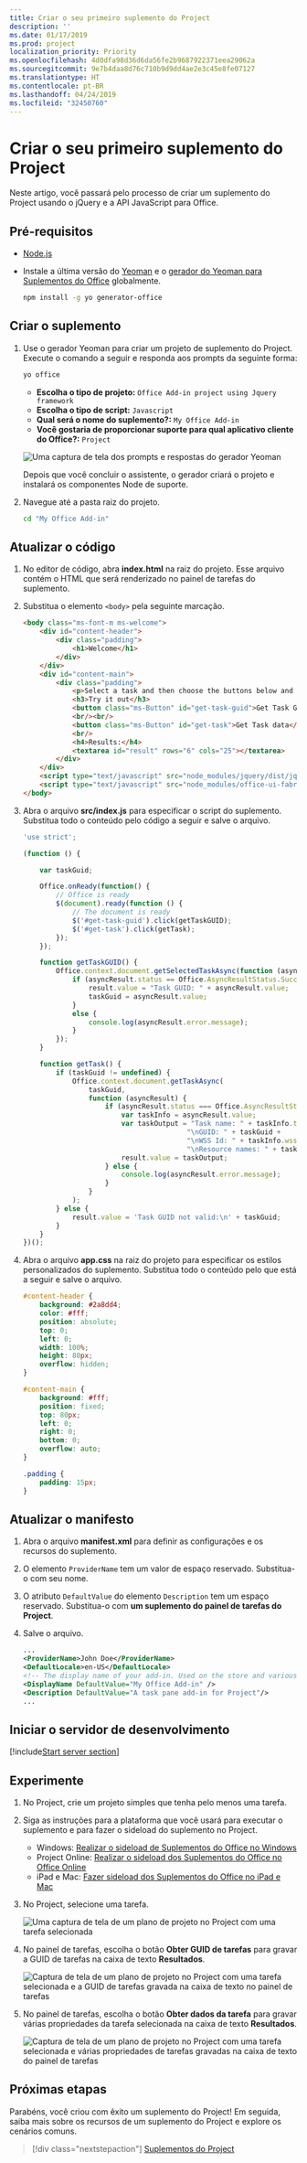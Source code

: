 ```yaml
---
title: Criar o seu primeiro suplemento do Project
description: ''
ms.date: 01/17/2019
ms.prod: project
localization_priority: Priority
ms.openlocfilehash: 4d0dfa98d36d6da56fe2b9687922371eea29062a
ms.sourcegitcommit: 9e7b4daa8d76c710b9d9dd4ae2e3c45e8fe07127
ms.translationtype: HT
ms.contentlocale: pt-BR
ms.lasthandoff: 04/24/2019
ms.locfileid: "32450760"
---
```

# <a name="build-your-first-project-add-in"></a>Criar o seu primeiro suplemento do Project

Neste artigo, você passará pelo processo de criar um suplemento do Project usando o jQuery e a API JavaScript para Office.

## <a name="prerequisites"></a>Pré-requisitos

- [Node.js](https://nodejs.org)

- Instale a última versão do [Yeoman](https://github.com/yeoman/yo) e o [gerador do Yeoman para Suplementos do Office](https://github.com/OfficeDev/generator-office) globalmente.

    ```bash
    npm install -g yo generator-office
    ```

## <a name="create-the-add-in"></a>Criar o suplemento

1. Use o gerador Yeoman para criar um projeto de suplemento do Project. Execute o comando a seguir e responda aos prompts da seguinte forma:

    ```bash
    yo office
    ```

    - **Escolha o tipo de projeto:** `Office Add-in project using Jquery framework`
    - **Escolha o tipo de script:** `Javascript`
    - **Qual será o nome do suplemento?:** `My Office Add-in`
    - **Você gostaria de proporcionar suporte para qual aplicativo cliente do Office?:** `Project`

    ![Uma captura de tela dos prompts e respostas do gerador Yeoman](../images/yo-office-project-jquery.png)
    
    Depois que você concluir o assistente, o gerador criará o projeto e instalará os componentes Node de suporte.
    
2. Navegue até a pasta raiz do projeto.

    ```bash
    cd "My Office Add-in"
    ```

## <a name="update-the-code"></a>Atualizar o código

1. No editor de código, abra **index.html** na raiz do projeto. Esse arquivo contém o HTML que será renderizado no painel de tarefas do suplemento.

2. Substitua o elemento `<body>` pela seguinte marcação.

    ```html
    <body class="ms-font-m ms-welcome">
        <div id="content-header">
            <div class="padding">
                <h1>Welcome</h1>
            </div>
        </div>
        <div id="content-main">
            <div class="padding">
                <p>Select a task and then choose the buttons below and observe the output in the <b>Results</b> textbox.</p>
                <h3>Try it out</h3>
                <button class="ms-Button" id="get-task-guid">Get Task GUID</button>
                <br/><br/>
                <button class="ms-Button" id="get-task">Get Task data</button>
                <br/>
                <h4>Results:</h4>
                <textarea id="result" rows="6" cols="25"></textarea>
            </div>
        </div>
        <script type="text/javascript" src="node_modules/jquery/dist/jquery.js"></script>
        <script type="text/javascript" src="node_modules/office-ui-fabric-js/dist/js/fabric.js"></script>
    </body>
    ```

3. Abra o arquivo **src/index.js** para especificar o script do suplemento. Substitua todo o conteúdo pelo código a seguir e salve o arquivo.

    ```js
    'use strict';

    (function () {

        var taskGuid;

        Office.onReady(function() {
            // Office is ready
            $(document).ready(function () {
                // The document is ready
                $('#get-task-guid').click(getTaskGUID);
                $('#get-task').click(getTask);
            });
        });

        function getTaskGUID() {
            Office.context.document.getSelectedTaskAsync(function (asyncResult) {
                if (asyncResult.status == Office.AsyncResultStatus.Succeeded) {
                    result.value = "Task GUID: " + asyncResult.value;
                    taskGuid = asyncResult.value;
                }
                else {
                    console.log(asyncResult.error.message);
                }
            });
        }

        function getTask() {
            if (taskGuid != undefined) {
                Office.context.document.getTaskAsync(
                    taskGuid,
                    function (asyncResult) {
                        if (asyncResult.status === Office.AsyncResultStatus.Succeeded) {
                            var taskInfo = asyncResult.value;
                            var taskOutput = "Task name: " + taskInfo.taskName +
                                            "\nGUID: " + taskGuid +
                                            "\nWSS Id: " + taskInfo.wssTaskId +
                                            "\nResource names: " + taskInfo.resourceNames;
                            result.value = taskOutput;
                        } else {
                            console.log(asyncResult.error.message);
                        }
                    }
                );
            } else {
                result.value = 'Task GUID not valid:\n' + taskGuid;
            } 
        }
    })();
    ```

4. Abra o arquivo **app.css** na raiz do projeto para especificar os estilos personalizados do suplemento. Substitua todo o conteúdo pelo que está a seguir e salve o arquivo.

    ```css
    #content-header {
        background: #2a8dd4;
        color: #fff;
        position: absolute;
        top: 0;
        left: 0;
        width: 100%;
        height: 80px; 
        overflow: hidden;
    }

    #content-main {
        background: #fff;
        position: fixed;
        top: 80px;
        left: 0;
        right: 0;
        bottom: 0;
        overflow: auto; 
    }

    .padding {
        padding: 15px;
    }
    ```

## <a name="update-the-manifest"></a>Atualizar o manifesto

1. Abra o arquivo **manifest.xml** para definir as configurações e os recursos do suplemento.

2. O elemento `ProviderName` tem um valor de espaço reservado. Substitua-o com seu nome.

3. O atributo `DefaultValue` do elemento `Description` tem um espaço reservado. Substitua-o com **um suplemento do painel de tarefas do Project**.

4. Salve o arquivo.

    ```xml
    ...
    <ProviderName>John Doe</ProviderName>
    <DefaultLocale>en-US</DefaultLocale>
    <!-- The display name of your add-in. Used on the store and various places of the Office UI such as the add-ins dialog. -->
    <DisplayName DefaultValue="My Office Add-in" />
    <Description DefaultValue="A task pane add-in for Project"/>
    ...
    ```

## <a name="start-the-dev-server"></a>Iniciar o servidor de desenvolvimento

[!include[Start server section](../includes/quickstart-yo-start-server.md)] 

## <a name="try-it-out"></a>Experimente

1. No Project, crie um projeto simples que tenha pelo menos uma tarefa.

2. Siga as instruções para a plataforma que você usará para executar o suplemento e para fazer o sideload do suplemento no Project.

    - Windows: [Realizar o sideload de Suplementos do Office no Windows](../testing/create-a-network-shared-folder-catalog-for-task-pane-and-content-add-ins.md)
    - Project Online: [Realizar o sideload dos Suplementos do Office no Office Online](../testing/sideload-office-add-ins-for-testing.md#sideload-an-office-add-in-in-office-online)
    - iPad e Mac: [Fazer sideload dos Suplementos do Office no iPad e Mac](../testing/sideload-an-office-add-in-on-ipad-and-mac.md)

3. No Project, selecione uma tarefa.

    ![Uma captura de tela de um plano de projeto no Project com uma tarefa selecionada](../images/project_quickstart_addin_1.png)

4. No painel de tarefas, escolha o botão **Obter GUID de tarefas** para gravar a GUID de tarefas na caixa de texto **Resultados**.

    ![Captura de tela de um plano de projeto no Project com uma tarefa selecionada e a GUID de tarefas gravada na caixa de texto no painel de tarefas](../images/project_quickstart_addin_2.png)

5. No painel de tarefas, escolha o botão **Obter dados da tarefa** para gravar várias propriedades da tarefa selecionada na caixa de texto **Resultados**.

    ![Captura de tela de um plano de projeto no Project com uma tarefa selecionada e várias propriedades de tarefas gravadas na caixa de texto do painel de tarefas](../images/project_quickstart_addin_3.png)

## <a name="next-steps"></a>Próximas etapas

Parabéns, você criou com êxito um suplemento do Project! Em seguida, saiba mais sobre os recursos de um suplemento do Project e explore os cenários comuns.

> [!div class="nextstepaction"]
> [Suplementos do Project](../project/project-add-ins.md)

